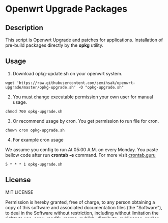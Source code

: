 # Openwrt Upgrade Packages

## Description

This script is Openwrt Upgrade and patches for applications. Installation of pre-build packages directly by the **opkg** utility.

## Usage

1. Download opkg-update.sh on your openwrt system. 

```
wget 'https://raw.githubusercontent.com/semihsak/openwrt-upgrade/master/opkg-upgrade.sh' -O "opkg-upgrade.sh"
```

2. You must change executable permission your own user for manual usage.

```
chmod 700 opkg-upgrade.sh
```
3. Or recommend usage by cron. You get permission to run file for cron.
```
chown cron opkg-upgrade.sh
```
4. For example cron usage

We assume you config to run At 05:00 A.M. on every Monday. You paste bellow code after run **crontab -e** command. For more visit [crontab.guru](https://crontab.guru)

```
5 * * * 1 opkg-upgrade.sh
```

## License

MIT LICENSE

Permission is hereby granted, free of charge, to any person obtaining a copy
of this software and associated documentation files (the "Software"), to deal
in the Software without restriction, including without limitation the rights
to use, copy, modify, merge, publish, distribute, sublicense, and/or sell
copies of the Software, and to permit persons to whom the Software is
furnished to do so, subject to the following conditions:

The above copyright notice and this permission notice shall be included in all
copies or substantial portions of the Software.

THE SOFTWARE IS PROVIDED "AS IS", WITHOUT WARRANTY OF ANY KIND, EXPRESS OR
IMPLIED, INCLUDING BUT NOT LIMITED TO THE WARRANTIES OF MERCHANTABILITY,
FITNESS FOR A PARTICULAR PURPOSE AND NONINFRINGEMENT. IN NO EVENT SHALL THE
AUTHORS OR COPYRIGHT HOLDERS BE LIABLE FOR ANY CLAIM, DAMAGES OR OTHER
LIABILITY, WHETHER IN AN ACTION OF CONTRACT, TORT OR OTHERWISE, ARISING FROM,
OUT OF OR IN CONNECTION WITH THE SOFTWARE OR THE USE OR OTHER DEALINGS IN THE
SOFTWARE.
